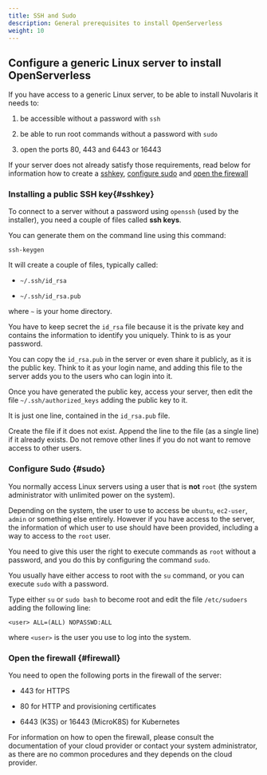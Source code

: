 ```yaml
---
title: SSH and Sudo
description: General prerequisites to install OpenServerless
weight: 10
---
```

## Configure a generic Linux server to install OpenServerless

If you have access to a generic Linux server, to be able to install
Nuvolaris it needs to:

1. be accessible without a password with `ssh`

2. be able to run root commands without a password with `sudo`

3. open the ports 80, 443 and 6443 or 16443

If your server does not already satisfy those requirements, read below
for information how to create a [sshkey](#sshkey),
[configure sudo](#sudo) and [open the firewall](#firewall)

### Installing a public SSH key{#sshkey}

To connect to a server without a password using `openssh` (used by the
installer), you need a couple of files called **ssh keys**.

You can generate them on the command line using this command:

    ssh-keygen

It will create a couple of files, typically called:

- `~/.ssh/id_rsa`

- `~/.ssh/id_rsa.pub`

where `~` is your home directory.

You have to keep secret the `id_rsa` file because it is the private key
and contains the information to identify you uniquely. Think to is as
your password.

You can copy the `id_rsa.pub` in the server or even share it publicly,
as it is the public key. Think to it as your login name, and adding this
file to the server adds you to the users who can login into it.

Once you have generated the public key, access your server, then edit
the file `~/.ssh/authorized_keys` adding the public key to it.

It is just one line, contained in the `id_rsa.pub` file.

Create the file if it does not exist. Append the line to the file (as a
single line) if it already exists. Do not remove other lines if you do
not want to remove access to other users.

### Configure Sudo {#sudo}

You normally access Linux servers using a user that is **not** `root`
(the system administrator with unlimited power on the system).

Depending on the system, the user to use to access be `ubuntu`,
`ec2-user`, `admin` or something else entirely. However if you have
access to the server, the information of which user to use should have
been provided, including a way to access to the `root` user.

You need to give this user the right to execute commands as `root`
without a password, and you do this by configuring the command `sudo`.

You usually have either access to root with the `su` command, or you can
execute `sudo` with a password.

Type either `su` or `sudo bash` to become root and edit the file
`/etc/sudoers` adding the following line:

    <user> ALL=(ALL) NOPASSWD:ALL

where `<user>` is the user you use to log into the system.

### Open the firewall {#firewall}

You need to open the following ports in the firewall of the server:

- 443 for HTTPS

- 80 for HTTP and provisioning certificates

- 6443 (K3S) or 16443 (MicroK8S) for Kubernetes

For information on how to open the firewall, please consult the
documentation of your cloud provider or contact your system
administrator, as there are no common procedures and they depends on the
cloud provider.
